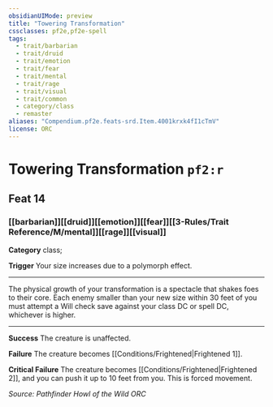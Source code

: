 ```yaml
---
obsidianUIMode: preview
title: "Towering Transformation"
cssclasses: pf2e,pf2e-spell
tags:
  - trait/barbarian
  - trait/druid
  - trait/emotion
  - trait/fear
  - trait/mental
  - trait/rage
  - trait/visual
  - trait/common
  - category/class
  - remaster
aliases: "Compendium.pf2e.feats-srd.Item.4001krxk4fI1cTmV"
license: ORC
---
```

# Towering Transformation `pf2:r`
## Feat 14
### [[barbarian]][[druid]][[emotion]][[fear]][[3-Rules/Trait Reference/M/mental]][[rage]][[visual]]

**Category** class; 




**Trigger** Your size increases due to a polymorph effect.

* * *

The physical growth of your transformation is a spectacle that shakes foes to their core. Each enemy smaller than your new size within 30 feet of you must attempt a Will check save against your class DC or spell DC, whichever is higher.

* * *

**Success** The creature is unaffected.

**Failure** The creature becomes [[Conditions/Frightened|Frightened 1]].

**Critical Failure** The creature becomes [[Conditions/Frightened|Frightened 2]], and you can push it up to 10 feet from you. This is forced movement.

*Source: Pathfinder Howl of the Wild*
*ORC*